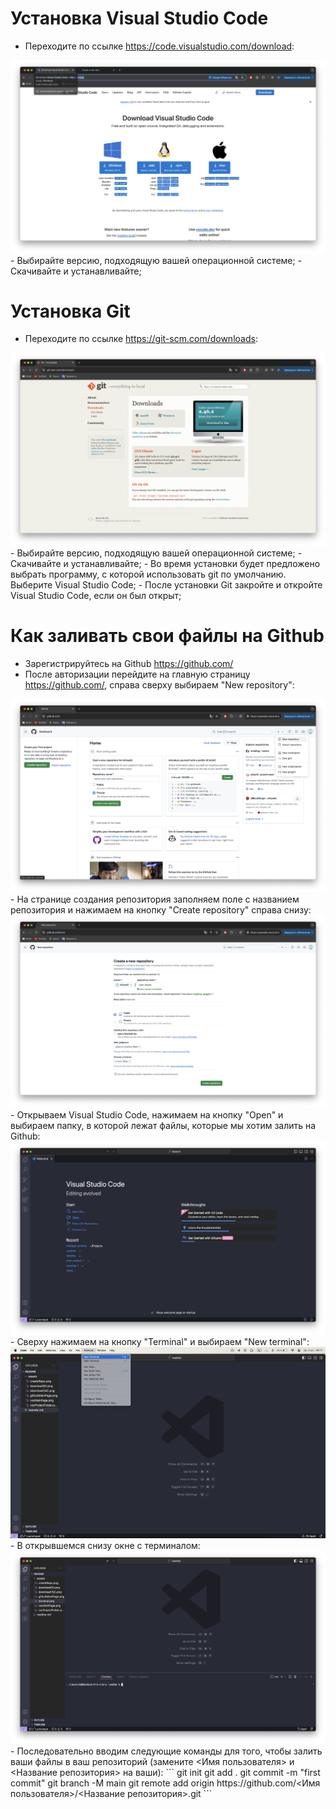 # Установка Visual Studio Code

- Переходите по ссылке https://code.visualstudio.com/download:
<img src="./assets/downloadVSC.png" />
- Выбирайте версию, подходящую вашей операционной системе;
- Скачивайте и устанавливайте;

# Установка Git

- Переходите по ссылке https://git-scm.com/downloads:
<img src="./assets/downloadGit.png" />
- Выбирайте версию, подходящую вашей операционной системе;
- Скачивайте и устанавливайте;
- Во время установки будет предложено выбрать программу, с которой использовать git по умолчанию. Выберите Visual Studio Code;
- После установки Git закройте и откройте Visual Studio Code, если он был открыт;

# Как заливать свои файлы на Github

- Зарегистрируйтесь на Github https://github.com/
- После авторизации перейдите на главную страницу https://github.com/, справа сверху выбираем "New repository":
<img src="./assets/githubMainPage.png" />
- На странице создания репозитория заполняем поле с названием репозитория и нажимаем на кнопку "Create repository" справа снизу:
<img src="./assets/createRepo.png" />
- Открываем Visual Studio Code, нажимаем на кнопку "Open" и выбираем папку, в которой лежат файлы, которые мы хотим залить на Github:
<img src="./assets/vscMainPage.png" />
- Сверху нажимаем на кнопку "Terminal" и выбираем "New terminal":
<img src="./assets/terminal.png" />
- В открывшемся снизу окне с терминалом:
<img src="./assets/terminalOpen.png" />
- Последовательно вводим следующие команды для того, чтобы залить ваши файлы в ваш репозиторий (замените <Имя пользователя> и <Название репозитория> на ваши):
```
git init
git add .
git commit -m "first commit"
git branch -M main
git remote add origin https://github.com/<Имя пользователя>/<Название репозитория>.git
```